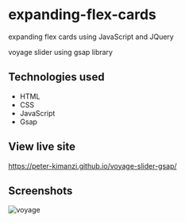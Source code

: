 # expanding-flex-cards

expanding flex cards using JavaScript and JQuery


voyage slider using gsap library


## Technologies used

* HTML
* CSS
* JavaScript
* Gsap

## View live site

https://peter-kimanzi.github.io/voyage-slider-gsap/


## Screenshots

![voyage](https://user-images.githubusercontent.com/71552773/173522212-e82cdd39-55b5-4ad0-8fea-c255fdc096bb.PNG)

